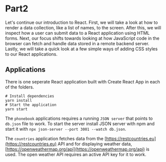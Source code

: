 # Part2

Let's continue our introduction to React. First, we will take a look at how to render a data collection, like a list of names, to the screen. After this, we will inspect how a user can submit data to a React application using HTML forms. Next, our focus shifts towards looking at how JavaScript code in the browser can fetch and handle data stored in a remote backend server. Lastly, we will take a quick look at a few simple ways of adding CSS styles to our React applications.

## Applications

There is one seperate React application built with Create React App in each of the folders.

```console
# Install dependencies
yarn install
# Start the application
yarn start
```

The `phonebook` applications requires a running `JSON server` that points to `db.json` file to work. To start the server install JSON server with npm and start it with `npx json-server --port 3001 --watch db.json`.

The `countries` application fetches data from the [https://restcountries.eu](https://restcountries.eu) API and for displaying weather data, [https://openweathermap.org/api](https://openweathermap.org/api) is used. The open weather API requires an active API key for it to work.